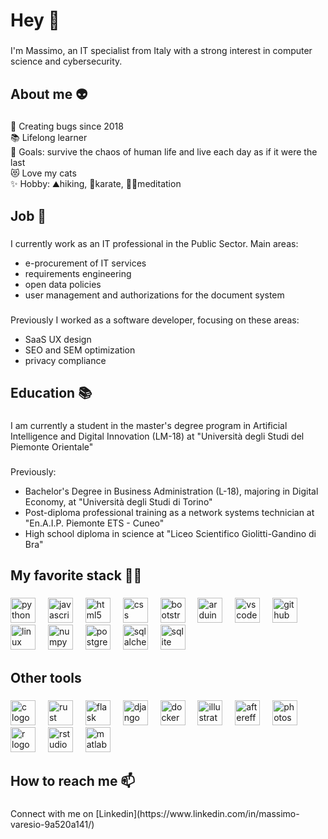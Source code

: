 <h1 align="left">Hey 👋</h1>

###

<p align="left">I'm Massimo, an IT specialist from Italy with a strong interest in computer science and cybersecurity.</p>

###

<h2 align="left">About me 👽</h2>

###

<p align="left">🐞 Creating bugs since 2018<br>📚 Lifelong learner<br>🎯 Goals: survive the chaos of human life and live each day as if it were the last<br>😻 Love my cats<br>✨ Hobby: ⛰hiking, 🥋karate, 🧘‍♂️meditation</p>

###

<h2 align="left">Job 💼</h2>

###

<p align="left">I currently work as an IT professional in the Public Sector. Main areas:<br>
<ul>
  <li>e-procurement of IT services</li>
  <li>requirements engineering</li>
  <li>open data policies</li>
  <li>user management and authorizations for the document system</li>
</ul>
</p>

###

<p align="left">Previously I worked as a software developer, focusing on these areas:<br>
<ul>
  <li>SaaS UX design</li>
  <li>SEO and SEM optimization</li>
  <li>privacy compliance</li>
</ul>
</p>

###

<h2 align="left">Education 📚</h2>

###

<p align="left">I am currently a student in the master's degree program in Artificial Intelligence and Digital Innovation (LM-18) at "Università degli Studi del Piemonte Orientale"</p>

###

<p align="left">Previously:<br>
<ul>
  <li>Bachelor's Degree in Business Administration (L-18), majoring in Digital Economy, at "Università degli Studi di Torino"</li>
  <li>Post-diploma professional training as a network systems technician at "En.A.I.P. Piemonte ETS - Cuneo"</li>
  <li>High school diploma in science at "Liceo Scientifico Giolitti-Gandino di Bra"</li>
</ul>
</p>

###

<h2 align="left">My favorite stack 🧑‍💻</h2>

###

<div align="left">
  <img src="https://cdn.jsdelivr.net/gh/devicons/devicon/icons/python/python-original.svg" height="40" alt="python logo"  />
  <img width="12" />
  <img src="https://cdn.jsdelivr.net/gh/devicons/devicon/icons/javascript/javascript-original.svg" height="40" alt="javascript logo"  />
  <img width="12" />
  <img src="https://cdn.jsdelivr.net/gh/devicons/devicon/icons/html5/html5-original.svg" height="40" alt="html5 logo"  />
  <img width="12" />
  <img src="https://cdn.jsdelivr.net/gh/devicons/devicon/icons/css3/css3-original.svg" height="40" alt="css logo"  />
  <img width="12" />
  <img src="https://cdn.jsdelivr.net/gh/devicons/devicon/icons/bootstrap/bootstrap-original.svg" height="40" alt="bootstrap logo"  />
  <img width="12" />
  <img src="https://cdn.jsdelivr.net/gh/devicons/devicon/icons/arduino/arduino-original.svg" height="40" alt="arduino logo"  />
  <img width="12" />
  <img src="https://cdn.jsdelivr.net/gh/devicons/devicon/icons/vscode/vscode-original.svg" height="40" alt="vscode logo"  />
  <img width="12" />
  <img src="https://cdn.jsdelivr.net/gh/devicons/devicon/icons/github/github-original.svg" height="40" alt="github logo"  />
  <img width="12" />
  <img src="https://cdn.jsdelivr.net/gh/devicons/devicon/icons/linux/linux-original.svg" height="40" alt="linux logo"  />
  <img width="12" />
  <img src="https://cdn.jsdelivr.net/gh/devicons/devicon/icons/numpy/numpy-original.svg" height="40" alt="numpy logo"  />
  <img width="12" />
  <img src="https://cdn.jsdelivr.net/gh/devicons/devicon/icons/postgresql/postgresql-original.svg" height="40" alt="postgresql logo"  />
  <img width="12" />
  <img src="https://cdn.jsdelivr.net/gh/devicons/devicon/icons/sqlalchemy/sqlalchemy-original.svg" height="40" alt="sqlalchemy logo"  />
  <img width="12" />
  <img src="https://cdn.jsdelivr.net/gh/devicons/devicon/icons/sqlite/sqlite-original.svg" height="40" alt="sqlite logo"  />
</div>

###

<h2 align="left">Other tools</h2>

###

<div align="left">
  <img src="https://cdn.jsdelivr.net/gh/devicons/devicon/icons/c/c-original.svg" height="40" alt="c logo"  />
  <img width="12" />
  <img src="https://cdn.jsdelivr.net/gh/devicons/devicon/icons/rust/rust-original.svg" height="40" alt="rust logo"  />
  <img width="12" />
  <img src="https://cdn.jsdelivr.net/gh/devicons/devicon/icons/flask/flask-original.svg" height="40" alt="flask logo"  />
  <img width="12" />
  <img src="https://cdn.jsdelivr.net/gh/devicons/devicon/icons/django/django-plain.svg" height="40" alt="django logo"  />
  <img width="12" />
  <img src="https://cdn.jsdelivr.net/gh/devicons/devicon/icons/docker/docker-original.svg" height="40" alt="docker logo"  />
  <img width="12" />
  <img src="https://cdn.jsdelivr.net/gh/devicons/devicon/icons/illustrator/illustrator-plain.svg" height="40" alt="illustrator logo"  />
  <img width="12" />
  <img src="https://cdn.jsdelivr.net/gh/devicons/devicon/icons/aftereffects/aftereffects-original.svg" height="40" alt="aftereffects logo"  />
  <img width="12" />
  <img src="https://cdn.jsdelivr.net/gh/devicons/devicon/icons/photoshop/photoshop-plain.svg" height="40" alt="photoshop logo"  />
  <img width="12" />
  <img src="https://cdn.jsdelivr.net/gh/devicons/devicon/icons/r/r-original.svg" height="40" alt="r logo"  />
  <img width="12" />
  <img src="https://cdn.jsdelivr.net/gh/devicons/devicon/icons/rstudio/rstudio-original.svg" height="40" alt="rstudio logo"  />
  <img width="12" />
  <img src="https://cdn.jsdelivr.net/gh/devicons/devicon/icons/matlab/matlab-original.svg" height="40" alt="matlab logo"  />
</div>

###

<h2 align="left">How to reach me 📫</h2>

###

<p align="left">Connect with me on [Linkedin](https://www.linkedin.com/in/massimo-varesio-9a520a141/)</p>

###
